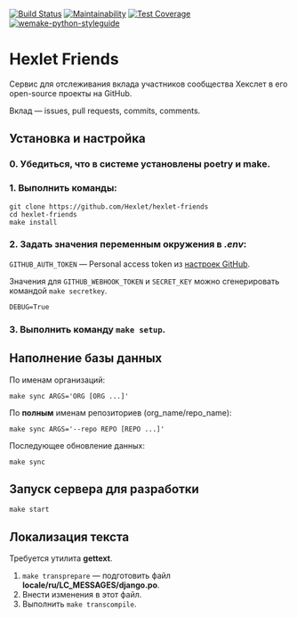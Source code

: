[![Build Status](https://travis-ci.com/Hexlet/hexlet-friends.svg?branch=master)](https://travis-ci.com/Hexlet/hexlet-friends)
[![Maintainability](https://api.codeclimate.com/v1/badges/dedb9f8ad241a9152fd0/maintainability)](https://codeclimate.com/github/Hexlet/hexlet-friends/maintainability)
[![Test Coverage](https://api.codeclimate.com/v1/badges/dedb9f8ad241a9152fd0/test_coverage)](https://codeclimate.com/github/Hexlet/hexlet-friends/test_coverage)
[![wemake-python-styleguide](https://img.shields.io/badge/style-wemake-000000.svg)](https://github.com/wemake-services/wemake-python-styleguide)

# Hexlet Friends
Сервис для отслеживания вклада участников сообщества Хекслет в его open-source проекты на GitHub.

Вклад &mdash; issues, pull requests, commits, comments.

## Установка и настройка

### 0. Убедиться, что в системе установлены **poetry** и **make**.

### 1. Выполнить команды:

```
git clone https://github.com/Hexlet/hexlet-friends
cd hexlet-friends
make install
```

### 2. Задать значения переменным окружения в _.env_:

`GITHUB_AUTH_TOKEN` &mdash; Personal access token из [настроек GitHub](https://github.com/settings/tokens).

Значения для `GITHUB_WEBHOOK_TOKEN` и `SECRET_KEY` можно сгенерировать командой `make secretkey`.

`DEBUG=True`

### 3. Выполнить команду `make setup`.

## Наполнение базы данных

По именам организаций:

```
make sync ARGS='ORG [ORG ...]'
```

По __полным__ именам репозиториев (org_name/repo_name):

```
make sync ARGS='--repo REPO [REPO ...]'
```

Последующее обновление данных:
```
make sync
```

## Запуск сервера для разработки

```
make start
```

## Локализация текста

Требуется утилита **gettext**.

1. `make transprepare` &mdash; подготовить файл **locale/ru/LC_MESSAGES/django.po**.
2. Внести изменения в этот файл.
3. Выполнить `make transcompile`.
